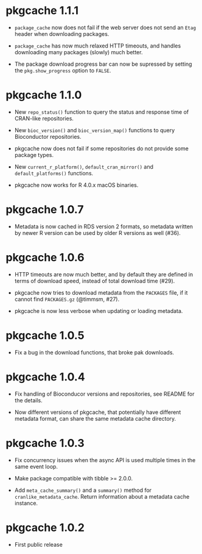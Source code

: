 
# pkgcache 1.1.1

* `package_cache` now does not fail if the web server does not send an
  `Etag` header when downloading packages.

* `package_cache` has now much relaxed HTTP timeouts, and handles
  downloading many packages (slowly) much better.

* The package download progress bar can now be supressed by setting
  the `pkg.show_progress` option to `FALSE`.

# pkgcache 1.1.0

* New `repo_status()` function to query the status and response time
  of CRAN-like repositories.

* New `bioc_version()` and `bioc_version_map()` functions to query
  Bioconductor repositories.

* pkgcache now does not fail if some repositories do not provide
  some package types.

* New `current_r_platform()`, `default_cran_mirror()` and
  `default_platforms()` functions.

* pkgcache now works for R 4.0.x macOS binaries.

# pkgcache 1.0.7

* Metadata is now cached in RDS version 2 formats, so metadata written
  by newer R version can be used by older R versions as well (#36).

# pkgcache 1.0.6

* HTTP timeouts are now much better, and by default they are defined
  in terms of download speed, instead of total download time (#29).

* pkgcache now tries to download metadata from the `PACKAGES` file, if it
  cannot find `PACKAGES.gz` (@timmsm, #27).

* pkgcache is now less verbose when updating or loading metadata.

# pkgcache 1.0.5

* Fix a bug in the download functions, that broke pak downloads.

# pkgcache 1.0.4

* Fix handling of Bioconducor versions and repositories, see
  README for the details.

* Now different versions of pkgcache, that potentially have different
  metadata format, can share the same metadata cache directory.

# pkgcache 1.0.3

* Fix concurrency issues when the async API is used multiple times in the
  same event loop.

* Make package compatible with tibble >= 2.0.0.

* Add `meta_cache_summary()` and a `summary()` method for
  `cranlike_metadata_cache`. Return information about a metadata cache
  instance.

# pkgcache 1.0.2

* First public release
